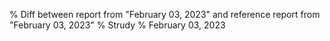 % Diff between report from "February 03, 2023" and reference report from "February 03, 2023"
% Strudy
% February 03, 2023



